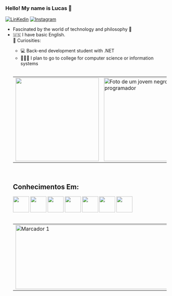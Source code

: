 ### Hello! My name is Lucas 🤖

[![LinKedin]( https://img.shields.io/badge/LinkedIn-0077B5?style=for-the-badge&logo=linkedin&logoColor=white)](https://www.linkedin.com/in/lucas-mateus-142832286/) [![Instagram](https://img.shields.io/badge/Instagram-E4405F?style=for-the-badge&logo=instagram&logoColor=white)](https://www.instagram.com/llucasz77)
<br>
<ul>
  <li>Fascinated by the world of technology and philosophy 🌌</li>  
  <li>🇺🇸 I have basic English.</li>
      <summary> 🚀 Curiosities:</summary>
            <ul> 
              <li> 💻 Back-end development student with .NET </li>
  <li> 🧑🏾‍💻 I plan to go to college for computer science or information systems</li> 
</ul>  
  <br>
<table style="border: 0;"> 
  <tr>
    <td>
      <a href="https://github.com/Lucas-M7/github-readme-stats">
        <img src="https://github-readme-stats.vercel.app/api/top-langs/?username=Lucas-M7&langs_count=8&theme=dark&layout=pie" width="260" >
      </a>
    </td>
    <td>
      <img src= "https://github.com/Lucas-M7/photo01/blob/main/_531392e0-ef2d-4737-aeda-25108dce7e7a.jpg" width="260px" height="260px" alt="Foto de um jovem negro programador" >
    </td>
  </tr>
</table>
  <br>
  <div>
    <h2>Conhecimentos Em:</h2>
    <img src="https://cdn.jsdelivr.net/gh/devicons/devicon@latest/icons/csharp/csharp-original.svg" / width="50px">
    <img src="https://cdn.jsdelivr.net/gh/devicons/devicon@latest/icons/javascript/javascript-original.svg" / width="50px">
    <img src="https://cdn.jsdelivr.net/gh/devicons/devicon@latest/icons/html5/html5-original.svg" / width="50px">
    <img src="https://cdn.jsdelivr.net/gh/devicons/devicon@latest/icons/css3/css3-original.svg" / width="50px">
    <img src="https://cdn.jsdelivr.net/gh/devicons/devicon@latest/icons/mongodb/mongodb-original.svg" / width="50px">
    <img src="https://cdn.jsdelivr.net/gh/devicons/devicon@latest/icons/microsoftsqlserver/microsoftsqlserver-original.svg" / width="50px">
    <img src="https://cdn.jsdelivr.net/gh/devicons/devicon@latest/icons/dotnetcore/dotnetcore-original.svg" / width="50px">
  </div>
  <br>
<table>
  <tr>
    <td>
      <img src="http://github-profile-summary-cards.vercel.app/api/cards/profile-details?username=Lucas-M7&theme=dark" width="700" height="200" alt="Marcador 1">
    </td>
  </tr>
</table>
